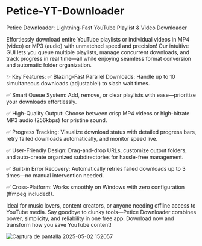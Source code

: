 # Petice-YT-Downloader

Petice Downloader: Lightning-Fast YouTube Playlist & Video Downloader

Effortlessly download entire YouTube playlists or individual videos in MP4 (video) or MP3 (audio) with unmatched speed and precision! Our intuitive GUI lets you queue multiple playlists, manage concurrent downloads, and track progress in real time—all while enjoying seamless format conversion and automatic folder organization.

✨ Key Features:
✅ Blazing-Fast Parallel Downloads: Handle up to 10 simultaneous downloads (adjustable!) to slash wait times.

✅ Smart Queue System: Add, remove, or clear playlists with ease—prioritize your downloads effortlessly.

✅ High-Quality Output: Choose between crisp MP4 videos or high-bitrate MP3 audio (256kbps) for pristine sound.

✅ Progress Tracking: Visualize download status with detailed progress bars, retry failed downloads automatically, and monitor speed live.

✅ User-Friendly Design: Drag-and-drop URLs, customize output folders, and auto-create organized subdirectories for hassle-free management.

✅ Built-in Error Recovery: Automatically retries failed downloads up to 3 times—no manual intervention needed.

✅ Cross-Platform: Works smoothly on Windows with zero configuration (ffmpeg included!).


Ideal for music lovers, content creators, or anyone needing offline access to YouTube media. Say goodbye to clunky tools—Petice Downloader combines power, simplicity, and reliability in one free app. Download now and transform how you save YouTube content!

![Captura de pantalla 2025-05-02 152057](https://github.com/user-attachments/assets/c814c337-d63e-44a7-8dc8-eb341dd16fcf)
